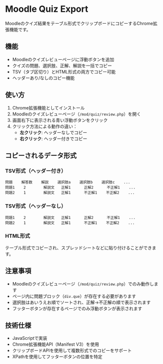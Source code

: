# Moodle Quiz Export

Moodleのクイズ結果をテーブル形式でクリップボードにコピーするChrome拡張機能です。

## 機能

- Moodleのクイズレビューページに浮動ボタンを追加
- クイズの問題、選択肢、正解、解説を一括でコピー
- TSV（タブ区切り）とHTML形式の両方でコピー可能
- ヘッダーあり/なしのコピー機能

## 使い方

1. Chrome拡張機能としてインストール
2. Moodleのクイズレビューページ（`/mod/quiz/review.php`）を開く
3. 画面右下に表示される青い浮動ボタンをクリック
4. クリック方法による動作の違い：
   - **左クリック**: ヘッダーなしでコピー
   - **右クリック**: ヘッダー付きでコピー

## コピーされるデータ形式

### TSV形式（ヘッダー付き）
```
問題    解答数    解説    選択肢a    選択肢b    選択肢c    ...
問題1    2        解説文   正解1      正解2      不正解1    ...
問題2    1        解説文   正解1      不正解1    不正解2    ...
```

### TSV形式（ヘッダーなし）
```
問題1    2        解説文   正解1      正解2      不正解1    ...
問題2    1        解説文   正解1      不正解1    不正解2    ...
```

### HTML形式
テーブル形式でコピーされ、スプレッドシートなどに貼り付けることができます。

## 注意事項

- Moodleのクイズレビューページ（`/mod/quiz/review.php`）でのみ動作します
- ページ内に問題ブロック（`div.que`）が存在する必要があります
- 選択肢はあいうえお順でソートされ、正解→不正解の順で表示されます
- フッターボタンが存在するページでのみ浮動ボタンが表示されます

## 技術仕様

- JavaScriptで実装
- Chrome拡張機能API（Manifest V3）を使用
- クリップボードAPIを使用して複数形式でのコピーをサポート
- XPathを使用してフッターボタンの位置を特定
